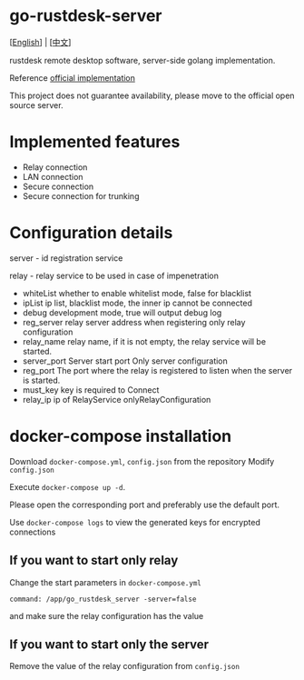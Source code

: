 # go-rustdesk-server

[<a href="README-English.md">English</a>] | [<a href="README.md">中文</a>]

rustdesk remote desktop software, server-side golang implementation.

Reference [official implementation](https://github.com/rustdesk/rustdesk-server)

This project does not guarantee availability, please move to the official open source server.

# Implemented features

- Relay connection
- LAN connection
- Secure connection
- Secure connection for trunking

# Configuration details
server - id registration service

relay - relay service to be used in case of impenetration

- whiteList whether to enable whitelist mode, false for blacklist
- ipList ip list, blacklist mode, the inner ip cannot be connected
- debug development mode, true will output debug log
- reg_server relay server address when registering only relay configuration
- relay_name relay name, if it is not empty, the relay service will be started.
- server_port Server start port Only server configuration
- reg_port The port where the relay is registered to listen when the server is started.
- must_key key is required to Connect
- relay_ip ip of RelayService onlyRelayConfiguration

# docker-compose installation

Download `docker-compose.yml`, `config.json` from the repository
Modify `config.json`

Execute `docker-compose up -d`.

Please open the corresponding port and preferably use the default port.

Use `docker-compose logs` to view the generated keys for encrypted connections

## If you want to start only relay

Change the start parameters in `docker-compose.yml`

`command: /app/go_rustdesk_server -server=false`

and make sure the relay configuration has the value

## If you want to start only the server

Remove the value of the relay configuration from `config.json`

